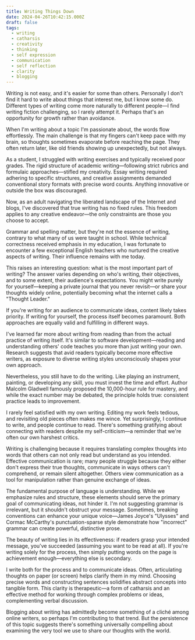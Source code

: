 ```yaml
---
title: Writing Things Down
date: 2024-04-26T10:42:15.000Z
draft: false
tags:
  - writing
  - catharsis
  - creativity
  - thinking
  - self expression
  - communication
  - self reflection
  - clarity
  - blogging
---
```


Writing is not easy, and it's easier for some than others. Personally I don't find it hard to write about things that interest me, but I know some do. Different types of writing come more naturally to different people—I find writing fiction challenging, so I rarely attempt it. Perhaps that's an opportunity for growth rather than avoidance.

When I'm writing about a topic I'm passionate about, the words flow effortlessly. The main challenge is that my fingers can't keep pace with my brain, so thoughts sometimes evaporate before reaching the page. They often return later, like old friends showing up unexpectedly, but not always.

As a student, I struggled with writing exercises and typically received poor grades. The rigid structure of academic writing—following strict rubrics and formulaic approaches—stifled my creativity. Essay writing required adhering to specific structures, and creative assignments demanded conventional story formats with precise word counts. Anything innovative or outside the box was discouraged.

Now, as an adult navigating the liberated landscape of the Internet and blogs, I've discovered that true writing has no fixed rules. This freedom applies to any creative endeavor—the only constraints are those you choose to accept.

Grammar and spelling matter, but they're not the essence of writing, contrary to what many of us were taught in school. While technical correctness received emphasis in my education, I was fortunate to encounter a few exceptional English teachers who nurtured the creative aspects of writing. Their influence remains with me today.

This raises an interesting question: what is the most important part of writing? The answer varies depending on who's writing, their objectives, and to some extent, their audience's expectations. You might write purely for yourself—keeping a private journal that you never revisit—or share your thoughts widely online, potentially becoming what the internet calls a "Thought Leader."

If you're writing for an audience to communicate ideas, content likely takes priority. If writing for yourself, the process itself becomes paramount. Both approaches are equally valid and fulfilling in different ways.

I've learned far more about writing from reading than from the actual practice of writing itself. It's similar to software development—reading and understanding others' code teaches you more than just writing your own. Research suggests that avid readers typically become more effective writers, as exposure to diverse writing styles unconsciously shapes your own approach.

Nevertheless, you still have to do the writing. Like playing an instrument, painting, or developing any skill, you must invest the time and effort. Author Malcolm Gladwell famously proposed the 10,000-hour rule for mastery, and while the exact number may be debated, the principle holds true: consistent practice leads to improvement.

I rarely feel satisfied with my own writing. Editing my work feels tedious, and revisiting old pieces often makes me wince. Yet surprisingly, I continue to write, and people continue to read. There's something gratifying about connecting with readers despite my self-criticism—a reminder that we're often our own harshest critics.

Writing is challenging because it requires translating complex thoughts into words that others can not only read but understand as you intended. Effective communication is rare; many people struggle because they either don't express their true thoughts, communicate in ways others can't comprehend, or remain silent altogether. Others view communication as a tool for manipulation rather than genuine exchange of ideas.

The fundamental purpose of language is understanding. While we emphasize rules and structure, these elements should serve the primary goal of communicating ideas, not hinder it. I'm not suggesting grammar is irrelevant, but it shouldn't obstruct your message. Sometimes, breaking conventions can enhance your unique voice—James Joyce's "Ulysses" and Cormac McCarthy's punctuation-sparse style demonstrate how "incorrect" grammar can create powerful, distinctive prose.

The beauty of writing lies in its effectiveness: if readers grasp your intended message, you've succeeded (assuming you want to be read at all). If you're writing solely for the process, then simply putting words on the page is achievement enough—everything else is secondary.

I write both for the process and to communicate ideas. Often, articulating thoughts on paper (or screen) helps clarify them in my mind. Choosing precise words and constructing sentences solidifies abstract concepts into tangible form. This clarity is therapeutic—a form of catharsis and an effective method for working through complex problems or ideas, complementing verbal discussion.

Blogging about writing has admittedly become something of a cliché among online writers, so perhaps I'm contributing to that trend. But the persistence of this topic suggests there's something universally compelling about examining the very tool we use to share our thoughts with the world.
